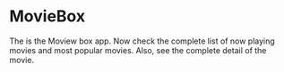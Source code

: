 # MovieBox
The is the Moview box app. Now check the complete list of now playing movies and most popular movies. Also, see the complete detail of the movie.
